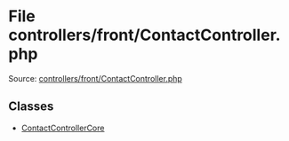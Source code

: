 File controllers/front/ContactController.php
=========

Source: [controllers/front/ContactController.php](https://github.com/PrestaShop/PrestaShop/blob/1.6.0.5/controllers/front/ContactController.php)


Classes
-------

* [ContactControllerCore](class.ContactControllerCore.md)


